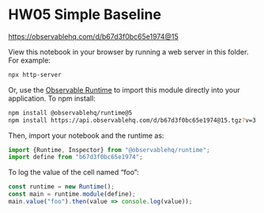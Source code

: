 # HW05 Simple Baseline

https://observablehq.com/d/b67d3f0bc65e1974@15

View this notebook in your browser by running a web server in this folder. For
example:

~~~sh
npx http-server
~~~

Or, use the [Observable Runtime](https://github.com/observablehq/runtime) to
import this module directly into your application. To npm install:

~~~sh
npm install @observablehq/runtime@5
npm install https://api.observablehq.com/d/b67d3f0bc65e1974@15.tgz?v=3
~~~

Then, import your notebook and the runtime as:

~~~js
import {Runtime, Inspector} from "@observablehq/runtime";
import define from "b67d3f0bc65e1974";
~~~

To log the value of the cell named “foo”:

~~~js
const runtime = new Runtime();
const main = runtime.module(define);
main.value("foo").then(value => console.log(value));
~~~

